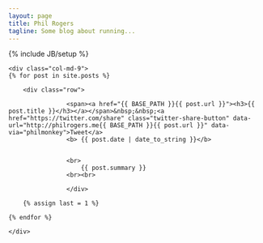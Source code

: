 ```yaml
---
layout: page
title: Phil Rogers
tagline: Some blog about running...
---
```

{% include JB/setup %}
 
<div class="container">
	
	<div class="col-md-9">
	{% for post in site.posts %}

    	<div class="row">
        	
					<span><a href="{{ BASE_PATH }}{{ post.url }}"><h3>{{ post.title }}</h3></a></span>&nbsp;&nbsp;<a href="https://twitter.com/share" class="twitter-share-button" data-url="http://philrogers.me{{ BASE_PATH }}{{ post.url }}" data-via="philmonkey">Tweet</a>
					<b> {{ post.date | date_to_string }}</b>
					
					
					<br>
						{{ post.summary }}
					<br><br>
                    
                    </div>
        	
        {% assign last = 1 %}	
	
	{% endfor %}	

    </div>

</div>


        